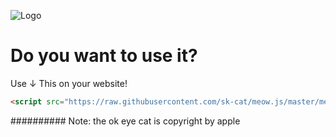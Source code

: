 ![Logo](https://i.imgur.com/j6UcPAu.png)

# Do you want to use it?
Use ↓ This on your website!
```html
<script src="https://raw.githubusercontent.com/sk-cat/meow.js/master/meow.js">
```



########## Note:
the ok eye cat is copyright by apple
